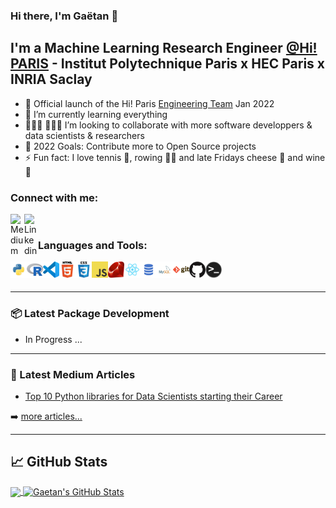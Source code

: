 ### Hi there, I'm Gaëtan 👋 

## I'm a Machine Learning Research Engineer [@Hi! PARIS][hi-paris] - Institut Polytechnique Paris x HEC Paris x INRIA Saclay

- 🚀 Official launch of the Hi! Paris [Engineering Team][engineering-team] Jan 2022
- 🌱 I’m currently learning everything
- 👨🏼‍💻 👩🏼‍💻 I’m looking to collaborate with more software developpers & data scientists & researchers
- 🥅 2022 Goals: Contribute more to Open Source projects
- ⚡ Fun fact: I love tennis 🎾, rowing 🚣‍♀️ and late Fridays cheese 🧀 and wine 🍷

### Connect with me:

[<img align="left" alt="Medium" width="22px" src="https://cdn.jsdelivr.net/npm/simple-icons@v3/icons/medium.svg" />][medium]
[<img align="left" alt="Linkedin" width="22px" src="https://cdn.jsdelivr.net/npm/simple-icons@v3/icons/linkedin.svg" />][linkedin]


<br />

### Languages and Tools:


<img align="left" alt="Python" width="26px" src="https://raw.githubusercontent.com/github/explore/80688e429a7d4ef2fca1e82350fe8e3517d3494d/topics/python/python.png" />
<img align="left" alt="R" width="26px" src="https://raw.githubusercontent.com/github/explore/80688e429a7d4ef2fca1e82350fe8e3517d3494d/topics/r/r.png" />
<img align="left" alt="Visual Studio Code" width="26px" src="https://raw.githubusercontent.com/github/explore/80688e429a7d4ef2fca1e82350fe8e3517d3494d/topics/visual-studio-code/visual-studio-code.png" />
<img align="left" alt="HTML5" width="26px" src="https://raw.githubusercontent.com/github/explore/80688e429a7d4ef2fca1e82350fe8e3517d3494d/topics/html/html.png" />
<img align="left" alt="CSS3" width="26px" src="https://raw.githubusercontent.com/github/explore/80688e429a7d4ef2fca1e82350fe8e3517d3494d/topics/css/css.png" />
<img align="left" alt="JavaScript" width="26px" src="https://raw.githubusercontent.com/github/explore/80688e429a7d4ef2fca1e82350fe8e3517d3494d/topics/javascript/javascript.png" />
<img align="left" alt="Ruby" width="26px" src="https://raw.githubusercontent.com/github/explore/80688e429a7d4ef2fca1e82350fe8e3517d3494d/topics/ruby/ruby.png" />
<img align="left" alt="React" width="26px" src="https://raw.githubusercontent.com/github/explore/80688e429a7d4ef2fca1e82350fe8e3517d3494d/topics/react/react.png" />
<img align="left" alt="SQL" width="26px" src="https://raw.githubusercontent.com/github/explore/80688e429a7d4ef2fca1e82350fe8e3517d3494d/topics/sql/sql.png" />
<img align="left" alt="MySQL" width="26px" src="https://raw.githubusercontent.com/github/explore/80688e429a7d4ef2fca1e82350fe8e3517d3494d/topics/mysql/mysql.png" />
<img align="left" alt="Git" width="26px" src="https://raw.githubusercontent.com/github/explore/80688e429a7d4ef2fca1e82350fe8e3517d3494d/topics/git/git.png" />
<img align="left" alt="GitHub" width="26px" src="https://raw.githubusercontent.com/github/explore/78df643247d429f6cc873026c0622819ad797942/topics/github/github.png" />
<img align="left" alt="Terminal" width="26px" src="https://raw.githubusercontent.com/github/explore/80688e429a7d4ef2fca1e82350fe8e3517d3494d/topics/terminal/terminal.png" />

<br />
<br />

---

###  📦 Latest Package Development

<!-- Package:START -->
- In Progress ...

<!-- Package:END -->


---

### 📕 Latest Medium Articles

<!-- Articles-POST-LIST:START -->
- [Top 10 Python libraries for Data Scientists starting their Career](https://python.plainenglish.io/top-10-python-libraries-for-data-scientists-starting-their-career-736fee76d7cd)
<!-- Articles-POST-LIST:END -->

➡️ [more articles...](https://medium.com/@gaetan-brison)

---


## &#x1f4c8; GitHub Stats

<a href="https://github.com/gaetanbrison/gaetanbrison">
  <img align="center" src="https://github-readme-stats.vercel.app/api/top-langs/?username=gaetanbrison&hide=java,html,tex&title_color=ffffff&text_color=c9cacc&icon_color=2bbc8a&bg_color=1d1f21&langs_count=4" />
</a>
<a href="https://github.com/gaetanbrison/gaetanbrison">
  <img align="center" src="https://github-readme-stats.vercel.app/api?username=gaetanbrison&show_icons=true&line_height=27&count_private=true&title_color=ffffff&text_color=c9cacc&icon_color=2bbc8a&bg_color=1d1f21" alt="Gaetan's GitHub Stats" />
</a>


[engineering-team]: https://engineeringteam.hi-paris.fr/
[hi-paris]: https://www.hi-paris.fr/
[medium]: https://gaetan-brison.medium.com/
[linkedin]: https://www.linkedin.com/in/gaetan-brison/

